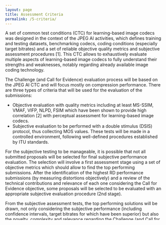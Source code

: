 ```yaml
---
layout: page
title: Assessment Criteria
permalink: /5-criteria/
---
```


A set of common test conditions (CTC) for learning-based image codecs was designed in the context of the JPEG AI activities, which defines training and testing datasets, benchmarking codecs, coding conditions (especially target bitrates) and a set of reliable objective quality metrics and subjective assessment procedures [1]. This CTC allows to exhaustively evaluate multiple aspects of learning-based image codecs to fully understand their strengths and weaknesses, notably regarding already available image coding technology. 

The Challenge (and Call for Evidence) evaluation process will be based on the JPEG AI CTC and will focus mostly on compression performance. There are three types of criteria that will be used for the evaluation of the submissions:
* Objective evaluation with quality metrics including at least MS-SSIM, VMAF, VIFP, NLPD, FSIM which have been shown to provide high correlation [2] with perceptual assessment for learning-based image codecs. 
* Subjective evaluation to be performed with a double stimulus (DSIS) protocol, thus collecting MOS values. These tests will be made in a controlled environment, following well-defined procedures established by ITU standards.

For the subjective testing to be manageable, it is possible that not all submitted proposals will be selected for final subjective performance evaluation. The selection will involve a first assessment stage using a set of objective metrics which should allow to find the top performing submissions. After the identification of the highest RD performance submissions (by measuring distortions objectively) and a review of the technical contributions and relevance of each one considering the Call for Evidence objective, some proposals will be selected to be evaluated with an appropriate subjective evaluation procedure (2nd stage). 

From the subjective assessment tests, the top performing solutions will be drawn, not only considering the subjective performance (including confidence intervals, target bitrates for which have been superior) but also the novelty, complexity and relevance regarding the Challenge (and Call for Evidence) objective and complexity. 

In addition to the selected submitted image codecs, the quality evaluation will also include well-known standardized image coding solutions such as JPEG, JPEG 2000 and HEVC.

The selection of the proposals for subjective assessment will be made by a Selection Board constituted by the Challenge organizers, the JPEG Coding, Test and Quality sub-group chairs (Peter Schelkens and Thomas Richter) and the MMSP challenge chair (Jiaying Liu).


## References

[1] J. Ascenso, P. Akayzi “JPEG AI Image Coding Common Test Conditions”, ISO/IEC JTC 1/SC 29/WG 1 N84035, 84th Meeting, Brussels, Belgium, 13-19 July 2019.


[2] J. Ascenso, P. Akayzi, M. Testolina, A. Boev, E. Alshina “Performance Evaluation of Learning based Image Coding Solutions and Quality Metrics”, ISO/IEC JTC 1/SC29/WG1 N85013, 85th JPEG Meeting, San Jose, USA, November 2019. Available [here](https://jpeg.org/items/20191203_jpeg_ai_performance_evaluation.html).


